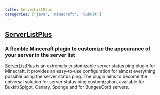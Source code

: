 ```yaml
---
title: ServerListPlus
categories: ['java', 'minecraft', 'bukkit']
---
```

## [ServerListPlus](https://github.com/Minecrell/ServerListPlus)

### A flexible Minecraft plugin to customize the appearance of your server in the server list


[ServerListPlus](http://git.io/slp) is an extremely customizable server status ping plugin for Minecraft. It provides an easy-to-use configuration for almost everything possible using the server status ping. The plugin aims to become the universal solution for server status ping customization, available for Bukkit/Spigot, Canary, Sponge and for BungeeCord servers.
